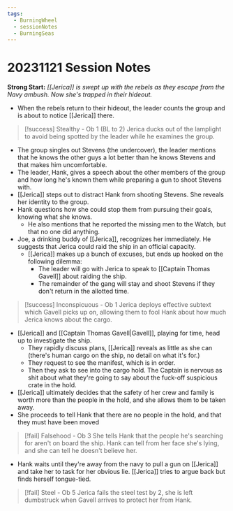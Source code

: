 ```yaml
---
tags:
  - BurningWheel
  - sessionNotes
  - BurningSeas
---
```

# 20231121 Session Notes
**Strong Start:** *[[Jerica]] is swept up with the rebels as they escape from the Navy ambush.  Now she's trapped in their hideout.*
- When the rebels return to their hideout, the leader counts the group and is about to notice [[Jerica]] there.

> [!success] Stealthy - Ob 1 (BL to 2) 
> Jerica ducks out of the lamplight to avoid being spotted by the leader while he examines the group.

- The group singles out Stevens (the undercover), the leader mentions that he knows the other guys a lot better than he knows Stevens and that makes him uncomfortable.
- The leader, Hank, gives a speech about the other members of the group and how long he's known them while preparing a gun to shoot Stevens with.
- [[Jerica]] steps out to distract Hank from shooting Stevens.   She reveals her identity to the group.
- Hank questions how she could stop them from pursuing their goals, knowing what she knows.
	- He also mentions that he reported the missing men to the Watch, but that no one did anything.
- Joe, a drinking buddy of [[Jerica]], recognizes her immediately.  He suggests that Jerica could raid the ship in an official capacity.
	- [[Jerica]] makes up a bunch of excuses, but ends up hooked on the following dilemma:
		- The leader will go with Jerica to speak to [[Captain Thomas Gavell]] about raiding the ship.
		- The remainder of the gang will stay and shoot Stevens if they don't return in the allotted time.

> [!success] Inconspicuous - Ob 1 
> Jerica deploys effective subtext which Gavell picks up on, allowing them to fool Hank about how much Jerica knows about the cargo.

- [[Jerica]] and [[Captain Thomas Gavell|Gavell]], playing for time, head up to investigate the ship.
	- They rapidly discuss plans, [[Jerica]] reveals as little as she can (there's human cargo on the ship, no detail on what it's for.)
	- They request to see the manifest, which is in order.
	- Then they ask to see into the cargo hold.  The Captain is nervous as shit about what they're going to say about the fuck-off suspicious crate in the hold.
- [[Jerica]] ultimately decides that the safety of her crew and family is worth more than the people in the hold, and she allows them to be taken away.
- She proceeds to tell Hank that there are no people in the hold, and that they must have been moved

> [!fail] Falsehood - Ob 3 
> She tells Hank that the people he's searching for aren't on board the ship.  Hank can tell from her face she's lying, and she can tell he doesn't believe her.

- Hank waits until they're away from the navy to pull a gun on [[Jerica]] and take her to task for her obvious lie.  [[Jerica]] tries to argue back but finds herself tongue-tied.

> [!fail] Steel - Ob 5 
> Jerica fails the steel test by 2, she is left dumbstruck when Gavell arrives to protect her from Hank.



